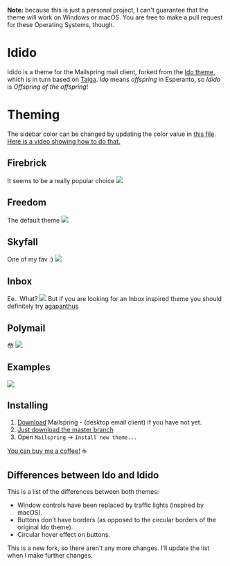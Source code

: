 **Note:** because this is just a personal project, I can't guarantee that the theme will work on Windows or macOS. You are free to make a pull request for these Operating Systems, though.

# Idido

Idido is a theme for the Mailspring mail client, forked from the [Ido theme](https://github.com/edipox/n1-ido), which is in turn based on [Taiga](https://github.com/noahbuscher/N1-Taiga). *Ido* means *offspring* in Esperanto, so *Idido* is *Offspring of the offspring*!

# Theming
The sidebar color can be changed by updating the color value in [this file](https://github.com/NeoMahler/mailspring-idido/blob/master/styles/variables.less#L32). [Here is a video showing how to do that.](https://youtu.be/4L2v6tuAonE)

## Firebrick
It seems to be a really popular choice
![](./firebrick.png)

## Freedom
The default theme
![](./freedom.png)

## Skyfall
One of my fav :)
![](./skyfall.png)

## Inbox
Ee.. What?
![](./inbox.png)
But if you are looking for an Inbox inspired theme you should definitely try [agapanthus](https://github.com/taniadaniela/n1-agapanthus)

## Polymail
:flushed:
![](./polymail.png)


## Examples


![](./examples.png)

## Installing

1. [Download](https://getmailspring.com/) Mailspring - (desktop email client) if you have not yet.
2. [Just download the master branch](https://github.com/NeoMahler/mailspring-idido)
3. Open `Mailspring` -> `Install new theme...`

[You can buy me a coffee!](https://www.buymeacoffee.com/Ondo) :coffee:

## Differences between Ido and Idido
This is a list of the differences between both themes:

* Window controls have been replaced by traffic lights (inspired by macOS).
* Buttons don't have borders (as opposed to the circular borders of the original Ido theme).
* Circular hover effect on buttons.

This is a new fork, so there aren't any more changes. I'll update the list when I make further changes.
